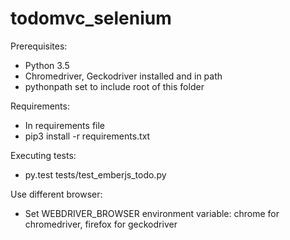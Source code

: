 # todomvc_selenium

Prerequisites:
- Python 3.5
- Chromedriver, Geckodriver installed and in path
- pythonpath set to include root of this folder

Requirements:
- In requirements file
- pip3 install -r requirements.txt

Executing tests:
- py.test tests/test_emberjs_todo.py

Use different browser:
- Set WEBDRIVER_BROWSER environment variable: chrome for chromedriver, firefox for geckodriver
